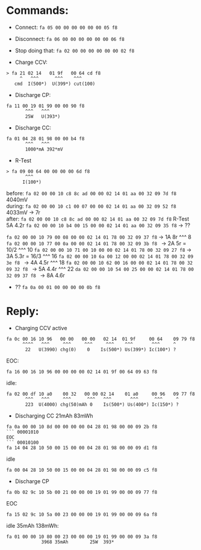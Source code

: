 
# Commands:
- Connect:
```fa 05 00 00 00 00 00 00 05 f8```

- Disconnect:
```fa 06 00 00 00 00 00 00 06 f8```

- Stop doing that:
```fa 02 00 00 00 00 00 00 02 f8```

- Charge CCV:
```
> fa 21 02 14   01 9f   00 64 cd f8
     ^   ^^^      ^^^    ^^^
   cmd  I(500*)  U(399*) cut(100) 
```

- Discharge CP:
```
fa 11 00 19 01 99 00 00 90 f8 
       ^^^   ^^^
       25W   U(393*)
```
- Discharge CC:
```
fa 01 04 28 01 98 00 00 b4 f8 
       ^^^   ^^^ 
       1000*mA 392*mV
```
- R-Test
```
> fa 09 00 64 00 00 00 00 6d f8
       ^^^
      I(100*)
```
 before: `fa 02 00 00 10 c8 8c ad 00 00 02 14 01 aa 00 32 09 7d f8` 4040mV \
 during: `fa 02 00 00 10 c1 00 07 00 00 02 14 01 aa 00 32 09 52 f8` 4033mV -> 7r \
 after:  `fa 02 00 00 10 c8 8c ad 00 00 02 14 01 aa 00 32 09 7d f8` 
R-Test 5A 4.2r
`fa 02 00 00 10 b4 00 15 00 00 02 14 01 aa 00 32 09 35 f8` -> ??

`fa 02 00 00 10 79 00 08 00 00 02 14 01 78 00 32 09 37 f8` -> 1A 8r
                    ^^^ 8
`fa 02 00 00 10 77 00 0a 00 00 02 14 01 78 00 32 09 3b f8 ` -> 2A 5r = 10/2
                    ^^^ 10
`fa 02 00 00 10 71 00 10 00 00 02 14 01 78 00 32 09 27 f8`  -> 3A 5.3r = 16/3
                    ^^^ 16
`fa 02 00 00 10 6a 00 12 00 00 02 14 01 78 00 32 09 3e f8 ` -> 4A 4.5r
                    ^^^ 18
`fa 02 00 00 10 62 00 16 00 00 02 14 01 78 00 32 09 32 f8 ` -> 5A 4.4r
                    ^^^ 22
`da 02 00 00 10 54 00 25 00 00 02 14 01 78 00 32 09 37 f8 ` -> 8A 4.6r
- ??
```fa 0a 00 01 00 00 00 00 0b f8```


# Reply:

- Charging CCV
active
```
fa 0c 00 16 10 96   00 00   00 00   02 14  01 9f     00 64    09 79 f8 
      ^^^^   ^^^     ^^^     ^^^     ^^^    ^^^       ^^^     ^
       22   U(3990) chg(0)    0    Is(500*) Us(399*) Ic(100*) ?
```
EOC:
```
fa 16 00 16 10 96 00 00 00 00 02 14 01 9f 00 64 09 63 f8 
```
idle:
```
fa 02 00 df 10 a0    00 32   00 00 02 14    01 a0     00 96   09 77 f8 
       ^^^   ^^^     ^^^      ^^^   ^^^       ^^^      ^^^     ^
       223  U(4000) chg(50)mAh 0    Is(500*) Us(400*) Ic(150*) ?
```
- Discharging CC 21mAh 83mWh
```
fa 0a 00 00 10 8d 00 00 00 00 04 28 01 98 00 00 09 2b f8 
``` 00001010
EOC 
``` 00010100
fa 14 04 28 10 50 00 15 00 00 04 28 01 98 00 00 09 d1 f8
```
idle
```
fa 00 04 28 10 50 00 15 00 00 04 28 01 98 00 00 09 c5 f8 
```

- Discharge CP
``` 00001010
fa 0b 02 9c 10 5b 00 21 00 00 00 19 01 99 00 00 09 77 f8 
```
EOC
``` 00010101
fa 15 02 9c 10 5a 00 23 00 00 00 19 01 99 00 00 09 6a f8
```
idle 35mAh 138mWh:
```
fa 01 00 00 10 80 00 23 00 00 00 19 01 99 00 00 09 3a f8 
             3968 35mAh        25W  393*  
```
